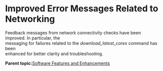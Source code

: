 # Improved Error Messages Related to Networking

Feedback messages from network connectivity checks have been improved. In particular, the<br /> messaging for failures related to the *download\_latest\_cores* command has been<br /> enhanced for better clarity and troubleshooting.

**Parent topic:**[Software Features and Enhancements](GUID-A4434C60-F587-46B4-BEE0-8A180B25A0CB.md)

